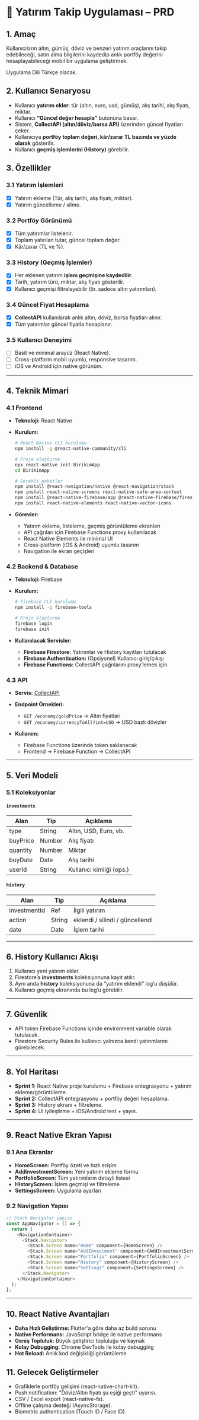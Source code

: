 # 📄 Yatırım Takip Uygulaması – PRD

## 1. Amaç

Kullanıcıların altın, gümüş, döviz ve benzeri yatırım araçlarını takip edebileceği, satın alma bilgilerini kaydedip anlık portföy değerini hesaplayabileceği mobil bir uygulama geliştirmek.

Uygulama Dili Türkçe olacak.

## 2. Kullanıcı Senaryosu

- Kullanıcı **yatırım ekler**: tür (altın, euro, usd, gümüş), alış tarihi, alış fiyatı, miktar.
- Kullanıcı **“Güncel değer hesapla”** butonuna basar.
- Sistem, **CollectAPI (altın/döviz/borsa API)** üzerinden güncel fiyatları çeker.
- Kullanıcıya **portföy toplam değeri, kâr/zarar TL bazında ve yüzde olarak** gösterilir.
- Kullanıcı **geçmiş işlemlerini (History)** görebilir.

## 3. Özellikler

### 3.1 Yatırım İşlemleri

- [x] Yatırım ekleme (Tür, alış tarihi, alış fiyatı, miktar).
- [x] Yatırım güncelleme / silme.

### 3.2 Portföy Görünümü

- [x] Tüm yatırımlar listelenir.
- [x] Toplam yatırılan tutar, güncel toplam değer.
- [x] Kâr/zarar (TL ve %).

### 3.3 History (Geçmiş İşlemler)

- [x] Her eklenen yatırım **işlem geçmişine kaydedilir**.
- [x] Tarih, yatırım türü, miktar, alış fiyatı gösterilir.
- [x] Kullanıcı geçmişi filtreleyebilir (ör. sadece altın yatırımları).

### 3.4 Güncel Fiyat Hesaplama

- [x] **CollectAPI** kullanılarak anlık altın, döviz, borsa fiyatları alınır.
- [x] Tüm yatırımlar güncel fiyatla hesaplanır.

### 3.5 Kullanıcı Deneyimi

- [ ] Basit ve minimal arayüz (React Native).
- [ ] Cross-platform mobil uyumlu, responsive tasarım.
- [ ] iOS ve Android için native görünüm.

---

## 4. Teknik Mimari

### 4.1 Frontend

- **Teknoloji:** React Native
- **Kurulum:**

  ```bash
  # React Native CLI kurulumu
  npm install -g @react-native-community/cli

  # Proje oluşturma
  npx react-native init BirikimApp
  cd BirikimApp

  # Gerekli paketler
  npm install @react-navigation/native @react-navigation/stack
  npm install react-native-screens react-native-safe-area-context
  npm install @react-native-firebase/app @react-native-firebase/firestore
  npm install react-native-elements react-native-vector-icons
  ```

- **Görevler:**

  - Yatırım ekleme, listeleme, geçmiş görüntüleme ekranları
  - API çağrıları için Firebase Functions proxy kullanılacak
  - React Native Elements ile minimal UI
  - Cross-platform (iOS & Android) uyumlu tasarım
  - Navigation ile ekran geçişleri

### 4.2 Backend & Database

- **Teknoloji:** Firebase
- **Kurulum:**

  ```bash
  # Firebase CLI kurulumu
  npm install -g firebase-tools

  # Proje oluşturma
  firebase login
  firebase init
  ```

- **Kullanılacak Servisler:**

  - **Firebase Firestore:** Yatırımlar ve History kayıtları tutulacak
  - **Firebase Authentication:** (Opsiyonel) Kullanıcı giriş/çıkışı
  - **Firebase Functions:** CollectAPI çağrılarını proxy’lemek için

### 4.3 API

- **Servis:** [CollectAPI](https://collectapi.com/tr/api/economy/altin-doviz-ve-borsa-api)
- **Endpoint Örnekleri:**

  - `GET /economy/goldPrice` → Altın fiyatları
  - `GET /economy/currencyToAll?int=USD` → USD bazlı dövizler

- **Kullanım:**

  - Firebase Functions üzerinde token saklanacak
  - Frontend → Firebase Function → CollectAPI

---

## 5. Veri Modeli

### 5.1 Koleksiyonlar

#### `investments`

| Alan     | Tip    | Açıklama                 |
| -------- | ------ | ------------------------ |
| type     | String | Altın, USD, Euro, vb.    |
| buyPrice | Number | Alış fiyatı              |
| quantity | Number | Miktar                   |
| buyDate  | Date   | Alış tarihi              |
| userId   | String | Kullanıcı kimliği (ops.) |

#### `history`

| Alan         | Tip    | Açıklama                        |
| ------------ | ------ | ------------------------------- |
| investmentId | Ref    | İlgili yatırım                  |
| action       | String | eklendi / silindi / güncellendi |
| date         | Date   | İşlem tarihi                    |

---

## 6. History Kullanıcı Akışı

1. Kullanıcı yeni yatırım ekler.
2. Firestore’a **investments** koleksiyonuna kayıt atılır.
3. Aynı anda **history** koleksiyonuna da “yatırım eklendi” log’u düşülür.
4. Kullanıcı geçmiş ekranında bu log’u görebilir.

---

## 7. Güvenlik

- API token Firebase Functions içinde environment variable olarak tutulacak.
- Firestore Security Rules ile kullanıcı yalnızca kendi yatırımlarını görebilecek.

---

## 8. Yol Haritası

- **Sprint 1:** React Native proje kurulumu + Firebase entegrasyonu + yatırım ekleme/görüntüleme.
- **Sprint 2:** CollectAPI entegrasyonu + portföy değeri hesaplama.
- **Sprint 3:** History ekranı + filtreleme.
- **Sprint 4:** UI iyileştirme + iOS/Android test + yayın.

---

## 9. React Native Ekran Yapısı

### 9.1 Ana Ekranlar

- **HomeScreen:** Portföy özeti ve hızlı erişim
- **AddInvestmentScreen:** Yeni yatırım ekleme formu
- **PortfolioScreen:** Tüm yatırımların detaylı listesi
- **HistoryScreen:** İşlem geçmişi ve filtreleme
- **SettingsScreen:** Uygulama ayarları

### 9.2 Navigation Yapısı

```javascript
// Stack Navigator yapısı
const AppNavigator = () => {
  return (
    <NavigationContainer>
      <Stack.Navigator>
        <Stack.Screen name="Home" component={HomeScreen} />
        <Stack.Screen name="AddInvestment" component={AddInvestmentScreen} />
        <Stack.Screen name="Portfolio" component={PortfolioScreen} />
        <Stack.Screen name="History" component={HistoryScreen} />
        <Stack.Screen name="Settings" component={SettingsScreen} />
      </Stack.Navigator>
    </NavigationContainer>
  );
};
```

---

## 10. React Native Avantajları

- **Daha Hızlı Geliştirme:** Flutter'a göre daha az build sorunu
- **Native Performans:** JavaScript bridge ile native performans
- **Geniş Topluluk:** Büyük geliştirici topluluğu ve kaynak
- **Kolay Debugging:** Chrome DevTools ile kolay debugging
- **Hot Reload:** Anlık kod değişikliği görüntüleme

## 11. Gelecek Geliştirmeler

- Grafiklerle portföy gelişimi (react-native-chart-kit).
- Push notification: "Döviz/Altın fiyatı şu eşiği geçti" uyarısı.
- CSV / Excel export (react-native-fs).
- Offline çalışma desteği (AsyncStorage).
- Biometric authentication (Touch ID / Face ID).

